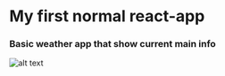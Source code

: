 # My first normal react-app 
### Basic weather app that show current main info
![alt text](https://github.com/SausageOG/WeatherReactApp/blob/main/src/img/prewiew_imgs/previewImg.jpg)